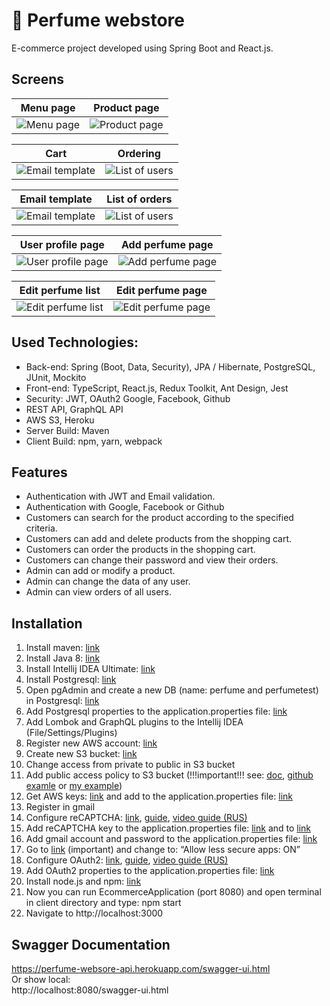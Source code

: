 
# :hibiscus: Perfume webstore

E-commerce project developed using Spring Boot and React.js.<br>

## Screens

Menu page  |  Product page
:------------------------:|:-------------------------:
![Menu page](https://i.ibb.co/VT4RzYj/1menu.jpg)  |  ![Product page](https://i.ibb.co/HtnKp0W/2-Product-page.jpg)

Cart  |  Ordering
:------------------------:|:-------------------------:
![Email template](https://i.ibb.co/8Y8bfSG/3-Cart.jpg)  |  ![List of users](https://i.ibb.co/tLmY8y2/4-Ordering.jpg)

Email template  |  List of orders
:------------------------:|:-------------------------:
![Email template](https://i.ibb.co/bmKTLPJ/email-template.jpg)  |  ![List of users](https://i.ibb.co/pLTyF25/6-List-of-orders.jpg)

User profile page  |  Add perfume page
:------------------------:|:-------------------------:
![User profile page](https://i.ibb.co/qx1Csc8/7-User-profile-page.jpg)  |  ![Add perfume page](https://i.ibb.co/XbsJPQH/8-Add-perfume-page.jpg)

Edit perfume list  |  Edit perfume page
:------------------------:|:-------------------------:
![Edit perfume list](https://i.ibb.co/HFb9wfR/9-Edit-perfume-list.jpg)  |  ![Edit perfume page](https://i.ibb.co/jH8R8xL/10-Edit-perfume-page.jpg)

## Used Technologies:

* Back-end: Spring (Boot, Data, Security), JPA / Hibernate, PostgreSQL, JUnit, Mockito
* Front-end: TypeScript, React.js, Redux Toolkit, Ant Design, Jest
* Security: JWT, OAuth2 Google, Facebook, Github
* REST API, GraphQL API
* AWS S3, Heroku
* Server Build: Maven
* Client Build: npm, yarn, webpack

## Features

* Authentication with JWT and Email validation.
* Authentication with Google, Facebook or Github
* Customers can search for the product according to the specified criteria.
* Customers can add and delete products from the shopping cart.
* Customers can order the products in the shopping cart.
* Customers can change their password and view their orders.
* Admin can add or modify a product.
* Admin can change the data of any user.
* Admin can view orders of all users.

## Installation

1. Install maven: [link](https://www.baeldung.com/install-maven-on-windows-linux-mac)
2. Install Java 8: [link](https://www.oracle.com/ru/java/technologies/javase/javase8-archive-downloads.html)
3. Install Intellij IDEA Ultimate: [link](https://www.jetbrains.com/idea/)
4. Install Postgresql: [link](https://www.postgresql.org/download/)
5. Open pgAdmin and create a new DB (name: perfume and perfumetest) in Postgresql: [link](https://www.guru99.com/postgresql-create-database.html#:~:text=PostgreSQL%20Create%20Database%20using%20pgAdmin)
6. Add Postgresql properties to the application.properties file: [link](https://i.ibb.co/dL77cZS/prop-postgresql.png)
7. Add Lombok and GraphQL plugins to the Intellij IDEA (File/Settings/Plugins)
8. Register new AWS account: [link](https://portal.aws.amazon.com/billing/signup#/start)
9. Create new S3 bucket: [link](https://docs.aws.amazon.com/AmazonS3/latest/userguide/create-bucket-overview.html)
10. Change access from private to public in S3 bucket
11. Add public access policy to S3 bucket (!!!important!!! see:
    [doc](https://docs.aws.amazon.com/AmazonS3/latest/userguide/access-policy-language-overview.html),
    [github examle](https://stackoverflow.com/questions/58580042/how-to-set-public-read-only-access-on-amazon-s3-bucket#:~:text=To%20make%20objects%20publicly%20accessible%2C%20use%20a%20policy%20like%20this%3A) or
    [my example](https://i.ibb.co/mSpHmyL/12-bucket.jpg ))
12. Get AWS keys: [link](https://supsystic.com/documentation/id-secret-access-key-amazon-s3/) and add to the application.properties file: [link](https://i.ibb.co/FKFKR4n/props-aws.png)
13. Register in gmail
14. Configure reCAPTCHA: [link](https://www.google.com/recaptcha/admin#list), [guide](https://developers.google.com/recaptcha/docs/verify), [video guide (RUS)](https://youtu.be/7cDpbAbhyjc?t=212)
15. Add  reCAPTCHA key to the application.properties file: [link](https://i.ibb.co/nDTP8H5/prop-recaptcha.png) and to [link](https://github.com/merikbest/ecommerce-spring-reactjs/blob/4f74f86500ab9363c04a18412dd432bd913e0477/frontend/src/pages/Registration/Registration.tsx#L134)
16. Add gmail account and password to the application.properties file: [link](https://i.ibb.co/0tRr1Gy/props-gmail.png)
17. Go to [link](https://myaccount.google.com/u/2/lesssecureapps) (important) and change to: “Allow less secure apps: ON”
18. Configure OAuth2: [link](https://console.cloud.google.com/apis/credentials), [guide](https://spring.io/guides/tutorials/spring-boot-oauth2/), [video guide (RUS)](https://www.youtube.com/watch?v=-ohlXEJeRX8&ab_channel=letsCode)
19. Add OAuth2 properties to the application.properties file: [link](https://i.ibb.co/YpH4V3m/oauth2-props.png)
20. Install node.js and npm: [link](https://docs.npmjs.com/downloading-and-installing-node-js-and-npm)
21. Now you can run EcommerceApplication (port 8080) and open terminal in client directory and type: npm start
22. Navigate to http://localhost:3000

## Swagger Documentation

https://perfume-websore-api.herokuapp.com/swagger-ui.html <br/>
Or show local: <br/>
http://localhost:8080/swagger-ui.html
